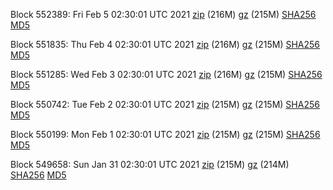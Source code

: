 Block 552389: Fri Feb  5 02:30:01 UTC 2021 [zip](https://files.01coin.io/mainnet/2021-02-05/bootstrap.dat.zip) (216M) [gz](https://files.01coin.io/mainnet/2021-02-05/bootstrap.dat.tar.gz) (215M) [SHA256](https://files.01coin.io/mainnet/2021-02-05/sha256.txt) [MD5](https://files.01coin.io/mainnet/2021-02-05/md5.txt)

Block 551835: Thu Feb  4 02:30:01 UTC 2021 [zip](https://files.01coin.io/mainnet/2021-02-04/bootstrap.dat.zip) (216M) [gz](https://files.01coin.io/mainnet/2021-02-04/bootstrap.dat.tar.gz) (215M) [SHA256](https://files.01coin.io/mainnet/2021-02-04/sha256.txt) [MD5](https://files.01coin.io/mainnet/2021-02-04/md5.txt)

Block 551285: Wed Feb  3 02:30:01 UTC 2021 [zip](https://files.01coin.io/mainnet/2021-02-03/bootstrap.dat.zip) (216M) [gz](https://files.01coin.io/mainnet/2021-02-03/bootstrap.dat.tar.gz) (215M) [SHA256](https://files.01coin.io/mainnet/2021-02-03/sha256.txt) [MD5](https://files.01coin.io/mainnet/2021-02-03/md5.txt)

Block 550742: Tue Feb  2 02:30:01 UTC 2021 [zip](https://files.01coin.io/mainnet/2021-02-02/bootstrap.dat.zip) (215M) [gz](https://files.01coin.io/mainnet/2021-02-02/bootstrap.dat.tar.gz) (215M) [SHA256](https://files.01coin.io/mainnet/2021-02-02/sha256.txt) [MD5](https://files.01coin.io/mainnet/2021-02-02/md5.txt)

Block 550199: Mon Feb  1 02:30:01 UTC 2021 [zip](https://files.01coin.io/mainnet/2021-02-01/bootstrap.dat.zip) (215M) [gz](https://files.01coin.io/mainnet/2021-02-01/bootstrap.dat.tar.gz) (215M) [SHA256](https://files.01coin.io/mainnet/2021-02-01/sha256.txt) [MD5](https://files.01coin.io/mainnet/2021-02-01/md5.txt)

Block 549658: Sun Jan 31 02:30:01 UTC 2021 [zip](https://files.01coin.io/mainnet/2021-01-31/bootstrap.dat.zip) (215M) [gz](https://files.01coin.io/mainnet/2021-01-31/bootstrap.dat.tar.gz) (214M) [SHA256](https://files.01coin.io/mainnet/2021-01-31/sha256.txt) [MD5](https://files.01coin.io/mainnet/2021-01-31/md5.txt)
